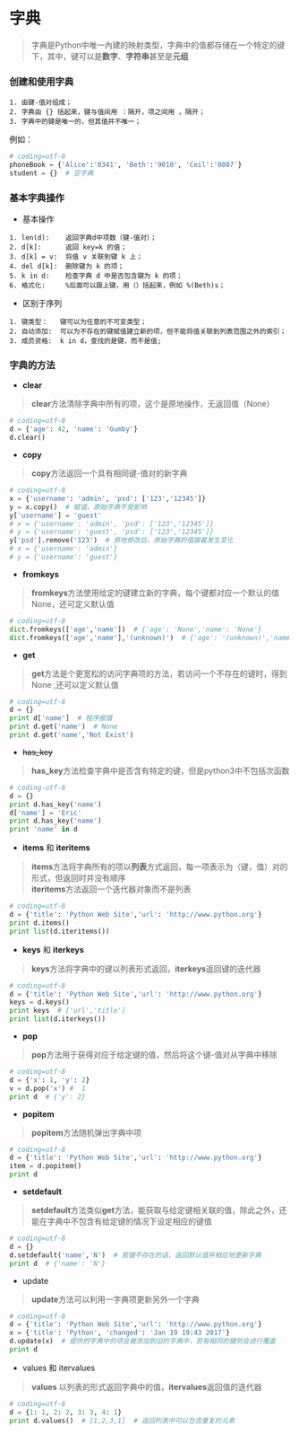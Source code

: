 # 字典  
> 字典是Python中唯一內建的映射类型，字典中的值都存储在一个特定的键下，其中，键可以是**数字**、**字符串**甚至是**元组**
### 创建和使用字典  
```text
1. 由键-值对组成；
2. 字典由 {} 括起来，键与值间用 ：隔开，项之间用 ，隔开；
3. 字典中的键是唯一的，但其值并不唯一；
```  
例如：  
```python
# coding=utf-8
phoneBook = {'Alice':'0341', 'Beth':'9010', 'Ceil':'0087'}
student = {}  # 空字典 
```  
### 基本字典操作  
* 基本操作  
```text
1. len(d):    返回字典d中项数（键-值对）；
2. d[k]:      返回 key=k 的值；
3. d[k] = v:  将值 v 关联到键 k 上；
4. del d[k]:  删除键为 k 的项；
5. k in d:    检查字典 d 中是否包含键为 k 的项；
6. 格式化:     %后面可以跟上键，用（）括起来，例如 %(Beth)s；
```  
* 区别于序列  
```text
1. 键类型：   键可以为任意的不可变类型；
2. 自动添加:  可以为不存在的键赋值建立新的项，但不能将值关联到列表范围之外的索引；
3. 成员资格:  k in d，查找的是键，而不是值;
```  
### 字典的方法  
* **clear**  
> **clear**方法清除字典中所有的项，这个是原地操作，无返回值（None）  
```python
# coding=utf-8
d = {'age': 42, 'name': 'Gumby'}
d.clear()
```
* **copy**  
> **copy**方法返回一个具有相同键-值对的新字典  
```python
# coding=utf-8
x = {'username': 'admin', 'psd': ['123','12345']}
y = x.copy()  # 赋值，原始字典不受影响
y['username'] = 'guest'
# x = {'username': 'admin', 'psd': ['123','12345']}
# y = {'username': 'guest', 'psd': ['123','12345']}
y['psd'].remove('123')  # 原地修改后，原始字典的值跟着发生变化
# x = {'username': 'admin'}
# y = {'username': 'guest'}
```
* **fromkeys**  
> **fromkeys**方法使用给定的键建立新的字典，每个键都对应一个默认的值None，还可定义默认值
```python
# coding=utf-8
dict.fromkeys(['age','name'])  # {'age': 'None','name': 'None'}
dict.fromkeys(['age','name'],'(unknown)')  # {'age': '(unknown)','name': '(unknown)'}
```  
* **get**  
> **get**方法是个更宽松的访问字典项的方法，若访问一个不存在的键时，得到None ,还可以定义默认值 
```python
# coding=utf-8
d = {}
print d['name']  # 程序报错
print d.get('name')  # None
print d.get('name','Not Exist')
```
* ~~has_key~~  
> **has_key**方法检查字典中是否含有特定的键，但是python3中不包括次函数  
```python
# coding-utf-8
d = {}
print d.has_key('name')
d['name'] = 'Eric'
print d.has_key('name')
print 'name' in d
```
* **items** 和 **iteritems**  
> **items**方法将字典所有的项以**列表**方式返回，每一项表示为（键，值）对的形式，但返回时并没有顺序  
> **iteritems**方法返回一个迭代器对象而不是列表
```python
# coding=utf-8
d = {'title': 'Python Web Site','url': 'http://www.python.org'}
print d.items()
print list(d.iteritems())
```
* **keys** 和 **iterkeys**  
> **keys**方法将字典中的键以列表形式返回，**iterkeys**返回键的迭代器  
```python
# coding=utf-8
d = {'title': 'Python Web Site','url': 'http://www.python.org'}
keys = d.keys()
print keys  # ['url','title']
print list(d.iterkeys())
```
* **pop**  
> **pop**方法用于获得对应于给定键的值，然后将这个键-值对从字典中移除  
```python
# coding=utf-8
d = {'x': 1, 'y': 2}
v = d.pop('x') #  1
print d  # {'y': 2}
```
* **popitem**  
> **popitem**方法随机弹出字典中项  
```python
# coding=utf-8
d = {'title': 'Python Web Site','url': 'http://www.python.org'}
item = d.popitem()
print d
```
* **setdefault**  
> **setdefault**方法类似**get**方法，能获取与给定键相关联的值，除此之外，还能在字典中不包含有给定键的情况下设定相应的键值  
```python
# coding=utf-8
d = {}
d.setdefault('name','N')  # 若键不存在的话，返回默认值并相应地更新字典
print d  # {'name': 'N'}
```
* update  
> **update**方法可以利用一字典项更新另外一个字典  
```python
# coding=utf-8
d = {'title': 'Python Web Site','url': 'http://www.python.org'}
x = {'title': 'Python', 'changed': 'Jan 19 19:43 2017'}
d.update(x)  # 提供的字典中的项会被添加到旧的字典中，若有相同的键则会进行覆盖
print d 
```  
* values 和 itervalues  
> **values** 以列表的形式返回字典中的值，**itervalues**返回值的迭代器  
```python
# coding=utf-8
d = {1: 1, 2: 2, 3: 3, 4: 1}
print d.values()  # [1,2,3,1]  # 返回列表中可以包含重复的元素
```

